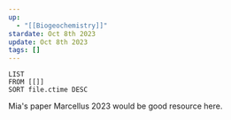 ```yaml
---
up:
  - "[[Biogeochemistry]]"
stardate: Oct 8th 2023
update: Oct 8th 2023
tags: []
---
```

```dataview
LIST
FROM [[]]
SORT file.ctime DESC
```


Mia's paper Marcellus 2023 would be good resource here.